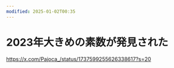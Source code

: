 ```yaml
---
modified: 2025-01-02T00:35
---
```

# 2023年大きめの素数が発見された

https://x.com/Pajoca_/status/1737599255626338617?s=20